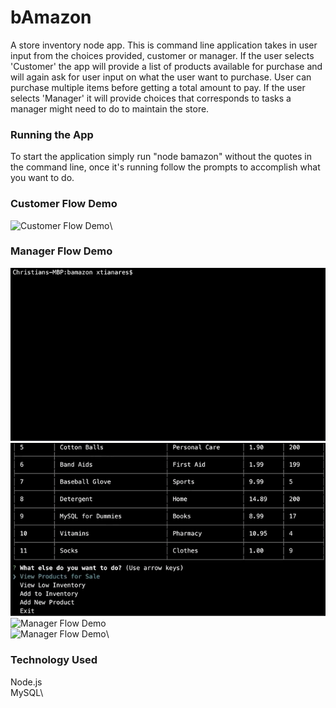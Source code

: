 # bAmazon
A store inventory node app. This is command line application takes in user input from the choices provided, customer or manager. If the user selects 'Customer' the app will provide a list of products available for purchase and will again ask for user input on what the user want to purchase. User can purchase multiple items before getting a total amount to pay. If the user selects 'Manager' it will provide choices that corresponds to tasks a manager might need to do to maintain the store.

### Running the App
To start the application simply run "node bamazon" without the quotes in the command line, once it's running follow the prompts to accomplish what you want to do.

### Customer Flow Demo
![Customer Flow Demo](img/customer-flow.gif)\

### Manager Flow Demo
![Manager Flow Demo](img/manager-flow-1.gif)\
![Manager Flow Demo](img/manager-flow-2.gif)\
![Manager Flow Demo](img/manager-flow-3.gif)\
![Manager Flow Demo](img/manager-flow-4.gif)\

### Technology Used
Node.js\
MySQL\
